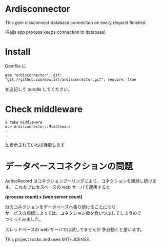 # Ardisconnector

This gem dissconnect database connection on every request finished.  

(Rails app process keeps connection to database)

# Install

Gemfile に

    gem "ardisconnector", git: "git://github.com/mewlist/ardisconnector.git", require: true

を追記して bundle してください。

# Check middleware

    $ rake middleware
    use Ardisconnector::Middleware
    .
    .

と表示されていれば機能します


# データベースコネクションの問題

ActiveRecord はコネクションプーリングにより、コネクションを維持し続けます。
これをプロセスベースの web サーバで運用すると

**(process count) x (web server count)**

分のコネクションをデータベースへ張り続けることになり  
サービスの規模によっては、コネクション数を食いつぶしてしまうので  
つくってみました。

スレッドベースの web サーバでは試してませんが
多分動くと思います。

This project rocks and uses MIT-LICENSE.
